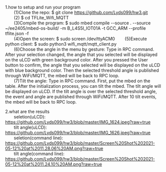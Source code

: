 1.how to setup and run your program  
&emsp;&emsp;(1)Clone the repo: $ git clone https://github.com/Lyds099/hw3.git  
&emsp;&emsp;(2) $ cd TFLite_Wifi_MQTT  
&emsp;&emsp;(3)Compile the program: $ sudo mbed compile --source . --source ~/ee2405/mbed-os-build/ -m B_L4S5I_IOT01A -t GCC_ARM --profile tflite.json -f  
&emsp;&emsp;(4)Open the screen: $ sudo screen /dev/ttyACM0
&emsp;&emsp;(5)Execute python client: $ sudo python3 wifi_mqtt/mqtt_client.py      
&emsp;&emsp;(6)Choose the angle in the menu by gesture: Type in RPC command. After your selection changed, the angle that you selected will be displayed on the uLCD with green background color. After you pressed the User button to confirm, the angle that you selected will be displayed on the uLCD with blue background color. Then the selected threshold angle is published through WiFi/MQTT, the mbed will be back to RPC loop.  
&emsp;&emsp;(7)Tilt the angle: Type in RPC command. First, put the mbed on the table. After the initialization process, you can tilt the mbed. The tilt angle will be displayed on uLCD. If the tilt angle is over the selected threshold angle, the event and angle are published through WiFi/MQTT. After 10 tilt events, the mbed will be back to RPC loop.  

2.what are the results  
&emsp;&emsp;seletion(uLCD): https://github.com/Lyds099/hw3/blob/master/IMG_1624.jpeg?raw=true  
&emsp;&emsp;tilt angle(uLCD): https://github.com/Lyds099/hw3/blob/master/IMG_1626.jpeg?raw=true  
&emsp;&emsp;seletion(command line): https://github.com/Lyds099/hw3/blob/master/Screen%20Shot%202021-05-12%20at%2011.28.06%20AM.png?raw=true  
&emsp;&emsp;tilt angle(command line): https://github.com/Lyds099/hw3/blob/master/Screen%20Shot%202021-05-12%20at%2011.24.10%20AM.png?raw=true  